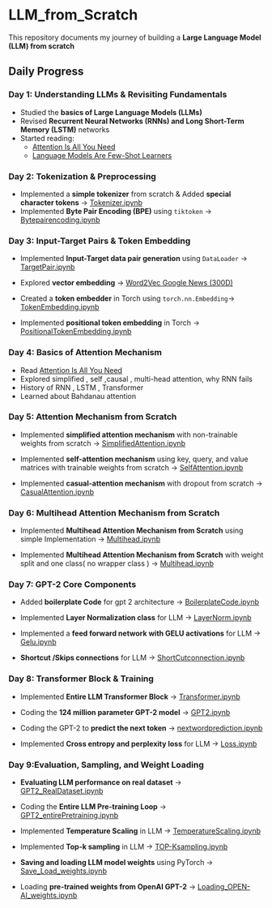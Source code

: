 # LLM_from_Scratch

This repository documents my journey of building a **Large Language Model (LLM) from scratch**

## Daily Progress

### Day 1: Understanding LLMs & Revisiting Fundamentals

- Studied the **basics of Large Language Models (LLMs)**
- Revised **Recurrent Neural Networks (RNNs) and Long Short-Term Memory (LSTM)** networks
- Started reading:
  - [Attention Is All You Need](https://arxiv.org/abs/1706.03762)
  - [Language Models Are Few-Shot Learners](https://arxiv.org/abs/2005.14165)

### Day 2: Tokenization & Preprocessing

- Implemented a **simple tokenizer** from scratch & Added **special character tokens** → [Tokenizer.ipynb](1_Preprocessing/1_Tokenizer.ipynb)
- Implemented **Byte Pair Encoding (BPE)** using `tiktoken` → [Bytepairencoding.ipynb](1_Preprocessing/2_Bytepairencoding.ipynb)

### Day 3: Input-Target Pairs & Token Embedding

- Implemented **Input-Target data pair generation** using `DataLoader` → [TargetPair.ipynb](1_Preprocessing/3_Input_Target_pair.ipynb)

- Explored **vector embedding** → [Word2Vec Google News (300D)](https://huggingface.co/fse/word2vec-google-news-300)

- Created a **token embedder** in Torch using `torch.nn.Embedding`→ [TokenEmbedding.ipynb](1_Preprocessing/4_tokenEmbedding.ipynb)

- Implemented **positional token embedding** in Torch → [PositionalTokenEmbedding.ipynb](1_Preprocessing/5_positionTokenEmbedding.ipynb)

### Day 4: Basics of Attention Mechanism

- Read [Attention Is All You Need](https://arxiv.org/abs/1706.03762)
- Explored simplified , self ,causal , multi-head attention, why RNN fails
- History of RNN , LSTM , Transformer
- Learned about Bahdanau attention

### Day 5: Attention Mechanism from Scratch

- Implemented **simplified attention mechanism** with non-trainable weights from scratch → [SimplifiedAttention.ipynb](2_Attention_Mechanism/1_SimplifedATT_noTrainableweights.ipynb)

- Implemented **self-attention mechanism** using key, query, and value matrices with trainable weights from scratch → [SelfAttention.ipynb](2_Attention_Mechanism/2_selfattention_trainable.ipynb)

- Implemented **casual-attention mechanism** with dropout from scratch → [CasualAttention.ipynb](2_Attention_Mechanism/3_casualattention.ipynb)

### Day 6: Multihead Attention Mechanism from Scratch

- Implemented **Multihead Attention Mechanism from Scratch** using simple Implementation → [Multihead.ipynb](2_Attention_Mechanism/4_mutiheadattention.ipynb)

- Implemented **Multihead Attention Mechanism from Scratch** with weight split and one class( no wrapper class ) → [Multihead.ipynb](2_Attention_Mechanism/4_mutiheadattention.ipynb)

### Day 7: GPT-2 Core Components

- Added **boilerplate Code** for gpt 2 architecture → [BoilerplateCode.ipynb](3_GPT/1_boilercode.ipynb)

- Implemented **Layer Normalization class** for LLM → [LayerNorm.ipynb](3_GPT/2_layernorm.ipynb)

- Implemented a **feed forward network with GELU activations** for LLM → [Gelu.ipynb](3_GPT/3_gelu.ipynb)

- **Shortcut /Skips connections** for LLM → [ShortCutconnection.ipynb](3_GPT/4_shortcutconnections.ipynb)

### Day 8: Transformer Block & Training

- Implemented **Entire LLM Transformer Block** → [Transformer.ipynb](3_GPT/5_transformer.ipynb)

- Coding the **124 million parameter GPT-2 model** → [GPT2.ipynb](3_GPT/6_gpt2_124M.ipynb)

- Coding the GPT-2 to **predict the next token** → [nextwordprediction.ipynb](3_GPT/7_gpt2_generatenextword.ipynb)

- Implemented **Cross entropy and perplexity loss** for LLM → [Loss.ipynb](3_GPT/7_gpt2_generatenextword.ipynb)

### Day 9:Evaluation, Sampling, and Weight Loading

- **Evaluating LLM performance on real dataset** → [GPT2_RealDataset.ipynb](3_GPT/8_gpt2ondataset.ipynb)

- Coding the **Entire LLM Pre-training Loop** → [GPT2_entirePretraining.ipynb](3_GPT/8_gpt2ondataset.ipynb)

- Implemented **Temperature Scaling** in LLM → [TemperatureScaling.ipynb](3_GPT/9_tempScaling.ipynb)

- Implemented **Top-k sampling** in LLM → [TOP-Ksampling.ipynb](3_GPT/10_topK.ipynb)

- **Saving and loading LLM model weights** using PyTorch → [Save_Load_weights.ipynb](3_GPT/11_Save_load.ipynb)

- Loading **pre-trained weights from OpenAI GPT-2** → [Loading_OPEN-AI_weights.ipynb](3_GPT/12_loadingOpenAI.ipynb)
